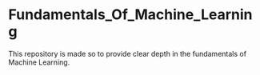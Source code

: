 # Fundamentals_Of_Machine_Learning
This repository is made so to provide clear depth in the fundamentals of Machine Learning.
